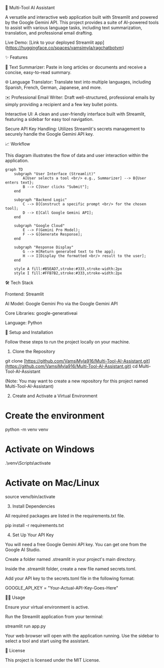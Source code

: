 🤖 Multi-Tool AI Assistant

A versatile and interactive web application built with Streamlit and powered by the Google Gemini API. This project provides a suite of AI-powered tools to assist with various language tasks, including text summarization, translation, and professional email drafting.

Live Demo: [Link to your deployed Streamlit app] (https://huggingface.co/spaces/vamsimyla/ragchatbotvm)

✨ Features

📝 Text Summarizer: Paste in long articles or documents and receive a concise, easy-to-read summary.

🌐 Language Translator: Translate text into multiple languages, including Spanish, French, German, Japanese, and more.

✉️ Professional Email Writer: Draft well-structured, professional emails by simply providing a recipient and a few key bullet points.

Interactive UI: A clean and user-friendly interface built with Streamlit, featuring a sidebar for easy tool navigation.

Secure API Key Handling: Utilizes Streamlit's secrets management to securely handle the Google Gemini API key.

📈 Workflow

This diagram illustrates the flow of data and user interaction within the application.

```mermaid
graph TD
    subgraph "User Interface (Streamlit)"
        A[User selects a tool <br/> e.g., Summarizer] --> B{User enters text};
        B --> C[User clicks "Submit"];
    end

    subgraph "Backend Logic"
        C --> D[Construct a specific prompt <br/> for the chosen tool];
        D --> E[Call Google Gemini API];
    end

    subgraph "Google Cloud"
        E --> F(Gemini Pro Model);
        F --> G[Generate Response];
    end

    subgraph "Response Display"
        G --> H[Return generated text to the app];
        H --> I[Display the formatted <br/> result to the user];
    end

    style A fill:#B5EAD7,stroke:#333,stroke-width:2px
    style I fill:#FFB7B2,stroke:#333,stroke-width:2px
```

🛠️ Tech Stack

Frontend: Streamlit

AI Model: Google Gemini Pro via the Google Gemini API

Core Libraries: google-generativeai

Language: Python

🚀 Setup and Installation

Follow these steps to run the project locally on your machine.

1. Clone the Repository

git clone [https://github.com/VamsiMyla916/Multi-Tool-AI-Assistant.git](https://github.com/VamsiMyla916/Multi-Tool-AI-Assistant.git)
cd Multi-Tool-AI-Assistant

(Note: You may want to create a new repository for this project named Multi-Tool-AI-Assistant)

2. Create and Activate a Virtual Environment

# Create the environment

python -m venv venv

# Activate on Windows

.\venv\Scripts\activate

# Activate on Mac/Linux

source venv/bin/activate

3. Install Dependencies

All required packages are listed in the requirements.txt file.

pip install -r requirements.txt

4. Set Up Your API Key

You will need a free Google Gemini API key. You can get one from the Google AI Studio.

Create a folder named .streamlit in your project's main directory.

Inside the .streamlit folder, create a new file named secrets.toml.

Add your API key to the secrets.toml file in the following format:

GOOGLE_API_KEY = "Your-Actual-API-Key-Goes-Here"

🏃‍♀️ Usage

Ensure your virtual environment is active.

Run the Streamlit application from your terminal:

streamlit run app.py

Your web browser will open with the application running. Use the sidebar to select a tool and start using the assistant.

📄 License

This project is licensed under the MIT License.
